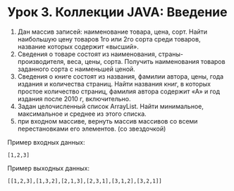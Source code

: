 # Урок 3. Коллекции JAVA: Введение

1. Дан массив записей: наименование товара, цена, сорт. Найти наибольшую цену товаров 1го или 2го сорта среди товаров, название которых содержит «высший».
2. Сведения о товаре состоят из наименования, страны-производителя, веса, цены, сорта. Получить наименования товаров заданного сорта с наименьшей ценой.
3. Сведения о книге состоят из названия, фамилии автора, цены, года издания и количества страниц. Найти названия книг, в которых простое количество страниц, фамилия автора содержит «А» и год издания после 2010 г, включительно.
4. Задан целочисленный список ArrayList. Найти минимальное, максимальное и среднее из этого списка.
5. при входном массиве, вернуть массив массивов со всеми перестановками его элементов. (со звездочкой)
   
Пример входных данных:
```
[1,2,3]
```
Пример выходных данных:
```
[[1,2,3],[1,3,2],[2,1,3],[2,3,1],[3,1,2],[3,2,1]]
```